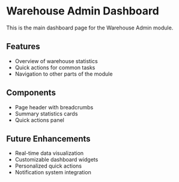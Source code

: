# Warehouse Admin Dashboard

This is the main dashboard page for the Warehouse Admin module.

## Features

- Overview of warehouse statistics
- Quick actions for common tasks
- Navigation to other parts of the module

## Components

- Page header with breadcrumbs
- Summary statistics cards
- Quick actions panel

## Future Enhancements

- Real-time data visualization
- Customizable dashboard widgets
- Personalized quick actions
- Notification system integration